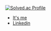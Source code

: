 [![Solved.ac Profile](http://mazassumnida.wtf/api/v2/generate_badge?boj=baegyu3)](https://solved.ac/baegyu3/)

* [It's me](https://baelanche.github.io/baelanche_web/)
* [Linkedin](https://www.linkedin.com/in/baegyu-jung-753260235/)

<!---
baelanche/baelanche is a ✨ special ✨ repository because its `README.md` (this file) appears on your GitHub profile.
You can click the Preview link to take a look at your changes.
--->

